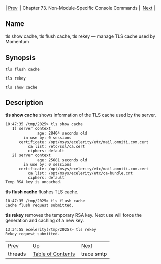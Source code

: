 | [Prev](console_commands.threads)  | Chapter 73. Non-Module-Specific Console Commands |  [Next](console_commands.trace_smtp) |

<a name="console_commands.tls"></a>
## Name

tls show cache, tls flush cache, tls rekey — manage TLS cache used by Momentum

## Synopsis

`tls flush cache`

`tls rekey`

`tls show cache`

<a name="idp13684608"></a>
## Description

**tls show cache**            shows information of the TLS cache used by the server.

```
10:47:35 /tmp/2025> tls show cache
   1) server context
              age: 28404 seconds old
        in use by: 0 sessions
      certificate: /opt/msys/ecelerity/etc/mail.omniti.com.cert
          ca list: /etc/ssl/ca.cert
          ciphers: default
   2) server context
              age: 25681 seconds old
        in use by: 0 sessions
      certificate: /opt/msys/ecelerity/etc/mail.omniti.com.cert
          ca list: /opt/msys/ecelerity/etc/ca-bundle.crt
          ciphers: default
Temp RSA key is uncached.
```

**tls flush cache**             flushes TLS cache.

```
10:47:35 /tmp/2025> tls flush cache
Cache flush request submitted.
```

**tls rekey**       removes the temporary RSA key. Next use will force the generation and caching of a new key.

```
13:34:55 ecelerity(/tmp/2025)> tls rekey
Rekey request submitted.
```

|     |     |     |
| --- | --- | --- |
| [Prev](console_commands.threads)  | [Up](console.cmds.ref) |  [Next](console_commands.trace_smtp) |
| threads  | [Table of Contents](index) |  trace smtp |

